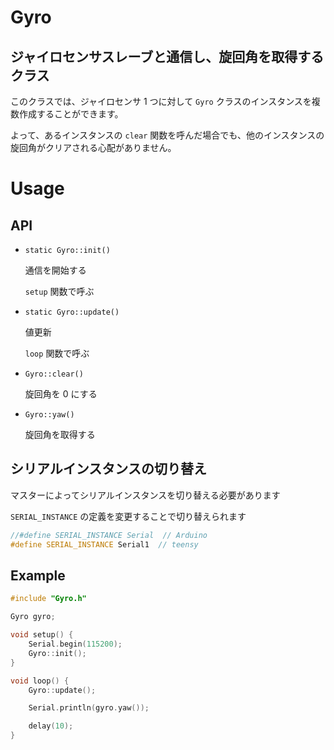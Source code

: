 # Gyro

## ジャイロセンサスレーブと通信し、旋回角を取得するクラス

このクラスでは、ジャイロセンサ 1 つに対して `Gyro` クラスのインスタンスを複数作成することができます。

よって、あるインスタンスの `clear` 関数を呼んだ場合でも、他のインスタンスの旋回角がクリアされる心配がありません。

# Usage

## API

-   `static Gyro::init()`

    通信を開始する

    `setup` 関数で呼ぶ

-   `static Gyro::update()`

    値更新

    `loop` 関数で呼ぶ

-   `Gyro::clear()`

    旋回角を 0 にする

-   `Gyro::yaw()`

    旋回角を取得する

## シリアルインスタンスの切り替え

マスターによってシリアルインスタンスを切り替える必要があります

`SERIAL_INSTANCE` の定義を変更することで切り替えられます

```cpp
//#define SERIAL_INSTANCE Serial  // Arduino
#define SERIAL_INSTANCE Serial1  // teensy
```

## Example

```cpp
#include "Gyro.h"

Gyro gyro;

void setup() {
	Serial.begin(115200);
	Gyro::init();
}

void loop() {
	Gyro::update();

	Serial.println(gyro.yaw());

	delay(10);
}
```
